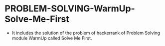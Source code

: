 # PROBLEM-SOLVING-WarmUp-Solve-Me-First
- It includes the solution of the problem of hackerrank of Problem Solving module WarmUp called Solve Me First.
